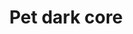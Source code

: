 ---
layout: item
title: Pet dark core
item-id: 12816
datatable: true
id: 12816
name: "Pet dark core"
members: true
lowalch: 0
highalch: 0
examine: "Isn't so annoying when in pet form."
monsters:
  - id: 319
    name: "Corporeal Beast"
    members: true
    combat_level: 785
    wiki_url: "https://oldschool.runescape.wiki/w/Corporeal_Beast"
    drops:
      - quantity: "1"
        rarity: 0.0002
    image: "https://oldschool.runescape.wiki/images/thumb/5/5c/Corporeal_Beast.png/1200px-Corporeal_Beast.png?52ebb"
---